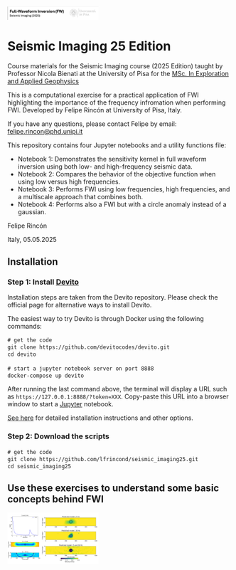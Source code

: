 <img src="./imag/1_imag.png" style="zoom:20%;" />

# Seismic Imaging 25 Edition
Course materials for the Seismic Imaging course (2025 Edition) taught by Professor Nicola Bienati at the University of Pisa for the [MSc. In Exploration and Applied Geophysics](https://www.dst.unipi.it/home-wgf.html)

This is a computational exercise for a practical application of FWI highlighting the importance of the frequency infromation when performing FWI.
Developed by Felipe Rincón at University of Pisa, Italy. 

If you have any questions, please contact Felipe by email: felipe.rincon@phd.unipi.it

This repository contains four Jupyter notebooks and a utility functions file:
- Notebook 1: Demonstrates the sensitivity kernel in full waveform inversion using both low- and high-frequency seismic data.
- Notebook 2: Compares the behavior of the objective function when using low versus high frequencies.
- Notebook 3: Performs FWI using low frequencies, high frequencies, and a multiscale approach that combines both.
- Notebook 4: Performs also a FWI but with a circle anomaly instead of a gaussian.
 

Felipe Rincón

Italy, 05.05.2025


## Installation 
### Step 1:  Install [Devito](https://www.devitoproject.org/)
Installation steps are taken from the Devito repository. Please check the official page for alternative ways to install Devito.

The easiest way to try Devito is through Docker using the following commands:
```
# get the code
git clone https://github.com/devitocodes/devito.git
cd devito

# start a jupyter notebook server on port 8888
docker-compose up devito
```
After running the last command above, the terminal will display a URL such as
`https://127.0.0.1:8888/?token=XXX`. Copy-paste this URL into a browser window
to start a [Jupyter](https://jupyter.org/) notebook.

[See here](http://devitocodes.github.io/devito/download.html) for detailed installation
instructions and other options.

### Step 2:  Download the scripts
```
# get the code
git clone https://github.com/lfrincond/seismic_imaging25.git
cd seismic_imaging25
```

## Use these exercises to understand some basic concepts behind FWI
<img src="./imag/2_imag.png" style="zoom:20%;" />

